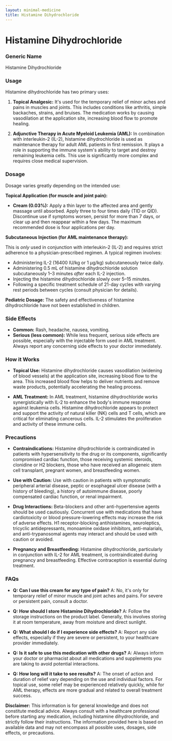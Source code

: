 ```yaml
---
layout: minimal-medicine
title: Histamine Dihydrochloride
---
```


# Histamine Dihydrochloride
### Generic Name
Histamine Dihydrochloride

### Usage

Histamine dihydrochloride has two primary uses:

1. **Topical Analgesic:** It's used for the temporary relief of minor aches and pains in muscles and joints.  This includes conditions like arthritis, simple backaches, strains, and bruises.  The medication works by causing vasodilation at the application site, increasing blood flow to promote healing.

2. **Adjunctive Therapy in Acute Myeloid Leukemia (AML):** In combination with interleukin-2 (IL-2), histamine dihydrochloride is used as maintenance therapy for adult AML patients in first remission.  It plays a role in supporting the immune system's ability to target and destroy remaining leukemia cells. This use is significantly more complex and requires close medical supervision.


### Dosage

Dosage varies greatly depending on the intended use:

**Topical Application (for muscle and joint pain):**

* **Cream (0.03%):** Apply a thin layer to the affected area and gently massage until absorbed.  Apply three to four times daily (TID or QID).  Discontinue use if symptoms worsen, persist for more than 7 days, or clear up and then reappear within a few days. The maximum recommended dose is four applications per day.

**Subcutaneous Injection (for AML maintenance therapy):**

This is *only* used in conjunction with interleukin-2 (IL-2) and requires strict adherence to a physician-prescribed regimen. A typical regimen involves:

* Administering IL-2 (16400 IU/kg or 1 µg/kg) subcutaneously twice daily.
* Administering 0.5 mL of histamine dihydrochloride solution subcutaneously 1–3 minutes *after* each IL-2 injection.
* Injecting the histamine dihydrochloride slowly over 5–15 minutes.
* Following a specific treatment schedule of 21-day cycles with varying rest periods between cycles (consult physician for details).


**Pediatric Dosage:** The safety and effectiveness of histamine dihydrochloride have not been established in children.

### Side Effects

* **Common:** Rash, headache, nausea, vomiting.
* **Serious (less common):**  While less frequent, serious side effects are possible, especially with the injectable form used in AML treatment.  Always report any concerning side effects to your doctor immediately.


### How it Works

* **Topical Use:** Histamine dihydrochloride causes vasodilation (widening of blood vessels) at the application site, increasing blood flow to the area. This increased blood flow helps to deliver nutrients and remove waste products, potentially accelerating the healing process.

* **AML Treatment:** In AML treatment, histamine dihydrochloride works synergistically with IL-2 to enhance the body's immune response against leukemia cells.  Histamine dihydrochloride appears to protect and support the activity of natural killer (NK) cells and T cells, which are critical for eliminating cancerous cells. IL-2 stimulates the proliferation and activity of these immune cells.



### Precautions

* **Contraindications:**  Histamine dihydrochloride is contraindicated in patients with hypersensitivity to the drug or its components, significantly compromised cardiac function, those receiving systemic steroids, clonidine or H2 blockers, those who have received an allogeneic stem cell transplant, pregnant women, and breastfeeding women.

* **Use with Caution:** Use with caution in patients with symptomatic peripheral arterial disease, peptic or esophageal ulcer disease (with a history of bleeding), a history of autoimmune disease, poorly compensated cardiac function, or renal impairment.

* **Drug Interactions:** Beta-blockers and other anti-hypertensive agents should be used cautiously. Concurrent use with medications that have cardiotoxicity or blood pressure-lowering effects may increase the risk of adverse effects. H1 receptor-blocking antihistamines, neuroleptics, tricyclic antidepressants, monoamine oxidase inhibitors, anti-malarials, and anti-trypanosomal agents may interact and should be used with caution or avoided.


* **Pregnancy and Breastfeeding:**  Histamine dihydrochloride, particularly in conjunction with IL-2 for AML treatment, is contraindicated during pregnancy and breastfeeding.  Effective contraception is essential during treatment.


### FAQs

* **Q: Can I use this cream for any type of pain?** A: No, it's only for temporary relief of minor muscle and joint aches and pains.  For severe or persistent pain, consult a doctor.

* **Q: How should I store Histamine Dihydrochloride?** A: Follow the storage instructions on the product label.  Generally, this involves storing it at room temperature, away from moisture and direct sunlight.

* **Q: What should I do if I experience side effects?** A: Report any side effects, especially if they are severe or persistent, to your healthcare provider immediately.

* **Q: Is it safe to use this medication with other drugs?** A:  Always inform your doctor or pharmacist about all medications and supplements you are taking to avoid potential interactions.

* **Q:  How long will it take to see results?** A: The onset of action and duration of relief vary depending on the use and individual factors.  For topical use, some relief may be experienced relatively quickly, while for AML therapy, effects are more gradual and related to overall treatment success.



**Disclaimer:** This information is for general knowledge and does not constitute medical advice. Always consult with a healthcare professional before starting any medication, including histamine dihydrochloride, and strictly follow their instructions.  The information provided here is based on available data and may not encompass all possible uses, dosages, side effects, or precautions.
